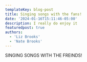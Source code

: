 ```yaml
---
templateKey: blog-post
title: Singing songs with the fans!
date: '2024-01-16T15:11:46-05:00'
description: I really do enjoy it
featuredpost: true
authors:
  - 'Liz Brooks'
  - 'Nate Brooks'
---
```


SINGING SONGS WITH THE FREINDS!
